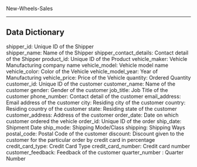 New-Wheels-Sales

-----------------------------------
Data Dictionary
-----------------------------------

shipper_id: Unique ID of the Shipper    
shipper_name: Name of the Shipper
shipper_contact_details: Contact detail of the Shipper
product_id: Unique ID of the Product
vehicle_maker: Vehicle Manufacturing company name
vehicle_model: Vehicle model name
vehicle_color: Color of the Vehicle
vehicle_model_year: Year of Manufacturing
vehicle_price: Price of the Vehicle
quantity: Ordered Quantity
customer_id: Unique ID of the customer
customer_name: Name of the customer
gender: Gender of the customer
job_title: Job Title of the customer
phone_number: Contact detail of the customer
email_address: Email address of the customer
city: Residing city of the customer
country: Residing country of the customer
state: Residing state of the customer
customer_address: Address of the customer
order_date: Date on which customer ordered the vehicle
order_id: Unique ID of the order
ship_date: Shipment Date
ship_mode: Shipping Mode/Class
shipping: Shipping Ways
postal_code: Postal Code of the customer
discount: Discount given to the customer for the particular order by credit card in percentage
credit_card_type: Credit Card Type
credit_card_number: Credit card number
customer_feedback: Feedback of the customer
quarter_number : Quarter Number

